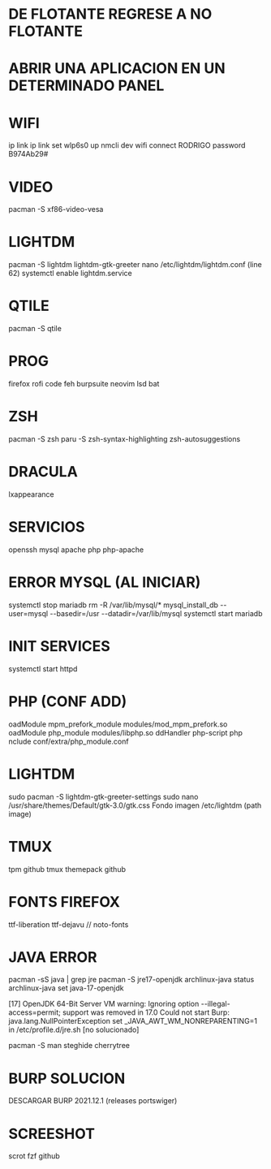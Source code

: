 # DE FLOTANTE REGRESE A NO FLOTANTE
# ABRIR UNA APLICACION EN UN DETERMINADO PANEL

# WIFI
ip link
ip link set wlp6s0 up
nmcli dev wifi connect RODRIGO password B974Ab29#

# VIDEO
pacman -S xf86-video-vesa

# LIGHTDM
pacman -S lightdm lightdm-gtk-greeter
nano /etc/lightdm/lightdm.conf (line 62)
systemctl enable lightdm.service

# QTILE
pacman -S qtile

# PROG
firefox rofi code feh burpsuite neovim
lsd bat

# ZSH
pacman -S zsh
paru -S zsh-syntax-highlighting zsh-autosuggestions

# DRACULA
lxappearance

# SERVICIOS
openssh mysql apache php php-apache

# ERROR MYSQL (AL INICIAR)
systemctl stop mariadb 
rm -R /var/lib/mysql/*
mysql_install_db --user=mysql --basedir=/usr --datadir=/var/lib/mysql
systemctl start mariadb



# INIT SERVICES
systemctl start httpd

# PHP (CONF ADD)
oadModule mpm_prefork_module modules/mod_mpm_prefork.so
oadModule php_module modules/libphp.so
ddHandler php-script php
nclude conf/extra/php_module.conf

# LIGHTDM
sudo pacman -S lightdm-gtk-greeter-settings
sudo nano /usr/share/themes/Default/gtk-3.0/gtk.css
Fondo imagen /etc/lightdm (path image)

# TMUX
tpm github
tmux themepack github

# FONTS FIREFOX
ttf-liberation ttf-dejavu // noto-fonts

# JAVA ERROR
pacman -sS java | grep jre
pacman -S jre17-openjdk
archlinux-java status
archlinux-java set java-17-openjdk

[17]
OpenJDK 64-Bit Server VM warning: Ignoring option --illegal-access=permit; support was removed in 17.0
Could not start Burp: java.lang.NullPointerException
set _JAVA_AWT_WM_NONREPARENTING=1 in /etc/profile.d/jre.sh
[no solucionado]

pacman -S man steghide cherrytree

# BURP SOLUCION
DESCARGAR BURP 2021.12.1 (releases portswiger)

# SCREESHOT
scrot
fzf github
